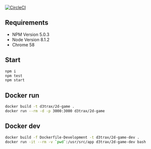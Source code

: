 [![CircleCI](https://circleci.com/gh/d3trax/2d-game.svg?style=svg)](https://circleci.com/gh/d3trax/2d-game)

Requirements
---
* NPM Version 5.0.3
* Node Version 8.1.2
* Chrome 58

Start
---
```bash
npm i
npm test
npm start
```

Docker run
---

```bash
docker build -t d3trax/2d-game .
docker run --rm -d -p 3000:3000 d3trax/2d-game
```

Docker dev
---

```bash
docker build -f Dockerfile-Development -t d3trax/2d-game-dev .
docker run -it --rm -v `pwd`:/usr/src/app d3trax/2d-game-dev bash
```
